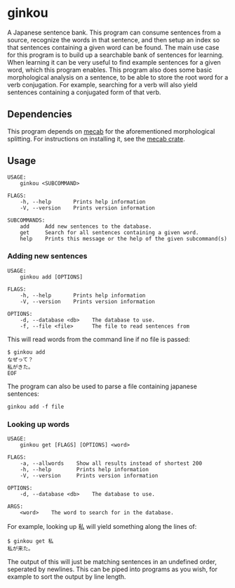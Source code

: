 # ginkou

A Japanese sentence bank. This program can consume sentences from a source,
recognize the words in that sentence, and then setup an index so that sentences
containing a given word can be found. The main use case for this program is to build up
a searchable bank of sentences for learning. When learning it can be very useful to find example
sentences for a given word, which this program enables. This program also does some basic
morphological analysis on a sentence, to be able to store the root word for a verb conjugation.
For example, searching for a verb will also yield sentences containing a conjugated form of that verb.

## Dependencies

This program depends on [mecab](http://taku910.github.io/mecab/) for the aforementioned
morphological splitting. For instructions on installing it, see the [mecab crate](https://github.com/tsurai/mecab-rs).

## Usage

```
USAGE:
    ginkou <SUBCOMMAND>

FLAGS:
    -h, --help       Prints help information
    -V, --version    Prints version information

SUBCOMMANDS:
    add     Add new sentences to the database.
    get     Search for all sentences containing a given word.
    help    Prints this message or the help of the given subcommand(s)
```

### Adding new sentences

```
USAGE:
    ginkou add [OPTIONS]

FLAGS:
    -h, --help       Prints help information
    -V, --version    Prints version information

OPTIONS:
    -d, --database <db>    The database to use.
    -f, --file <file>      The file to read sentences from
```

This will read words from the command line if no file is passed:

```
$ ginkou add
なぜって？
私がきた。
EOF
```

The program can also be used to parse a file containing japanese sentences:

```
ginkou add -f file
```

### Looking up words

```
USAGE:
    ginkou get [FLAGS] [OPTIONS] <word>

FLAGS:
    -a, --allwords    Show all results instead of shortest 200
    -h, --help        Prints help information
    -V, --version     Prints version information

OPTIONS:
    -d, --database <db>    The database to use.

ARGS:
    <word>    The word to search for in the database.
```

For example, looking up 私 will yield something along the lines of:

```
$ ginkou get 私
私が来た。
```

The output of this will just be matching sentences in an undefined order, seperated by newlines.
This can be piped into programs as you wish, for example to sort the output by line length.
